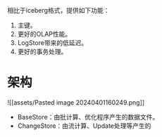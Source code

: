 相比于iceberg格式，提供如下功能：
1. 主键。
2. 更好的OLAP性能。
3. LogStore带来的低延迟。
4. 更好的事务处理。

# 架构
![[assets/Pasted image 20240401160249.png]]
- BaseStore：由批计算、优化程序产生的数据文件。
- ChangeStore：由流计算、Update处理等产生的

